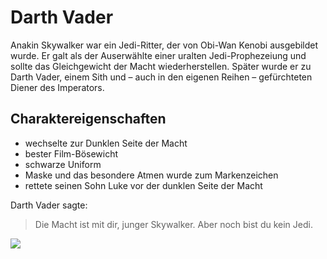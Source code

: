 # Darth Vader

Anakin Skywalker war ein Jedi-Ritter, der von Obi-Wan Kenobi ausgebildet wurde. Er galt als der Auserwählte einer uralten Jedi-Prophezeiung und sollte das Gleichgewicht der Macht wiederherstellen. Später wurde er zu Darth Vader, einem Sith und – auch in den eigenen Reihen – gefürchteten Diener des Imperators.

## Charaktereigenschaften
* wechselte zur Dunklen Seite der Macht
* bester Film-Bösewicht
* schwarze Uniform
* Maske und das besondere Atmen wurde zum Markenzeichen
* rettete seinen Sohn Luke vor der dunklen Seite der Macht

Darth Vader sagte:
> Die Macht ist mit dir, junger Skywalker. 
> Aber noch bist du kein Jedi.

<img src="https://cdn.pixabay.com/photo/2019/07/22/10/11/darth-vader-4354735_960_720.jpg"/>